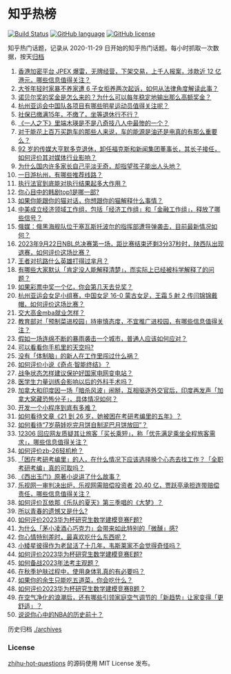 # 知乎热榜
[![Build Status](https://github.com/ToWeLong/zhihu-hot-questions/workflows/CI/badge.svg)](https://github.com/ToWeLong/zhihu-hot-questions/actions)
[![GitHub language](https://img.shields.io/badge/language-golang-orange.svg)](https://golang.org/)
[![GitHub license](https://img.shields.io/github/license/ToWeLong/zhihu-hot-questions)](https://github.com/ToWeLong/zhihu-hot-questions/blob/main/LICENSE)

知乎热门话题，记录从 2020-11-29 日开始的知乎热门话题。每小时抓取一次数据，按天[归档](./archives)

<!-- BEGIN -->

1. [香港加密平台 JPEX 爆雷，无牌经营，下架交易，上千人报案，涉款近 12 亿港元，哪些信息值得关注？](https://www.zhihu.com/question/622892761)
1. [大爷年轻时家暴不养家遭 6 子女拒养两次起诉，如何从法律角度解读此事？](https://www.zhihu.com/question/623114950)
1. [诺贝尔奖的奖金是怎么来的？为什么可以每年稳定地输出那么高额奖金？](https://www.zhihu.com/question/622722522)
1. [杭州亚运会中国队各项目有哪些明星运动员值得关注呢？](https://www.zhihu.com/question/622235542)
1. [社保已缴满15年，不缴了，坐等退休行不行？](https://www.zhihu.com/question/618361493)
1. [《一人之下》里端木瑛是不是八奇技八人中最惨的一个？](https://www.zhihu.com/question/623249012)
1. [对于能花上百万买跑车的那些人来说，车的能源是油还是电真的有那么重要么？](https://www.zhihu.com/question/623321482)
1. [92 岁的传媒大亨默多克退休，卸任福克斯和新闻集团董事长，其长子接任，如何评价其对媒体行业影响？](https://www.zhihu.com/question/623248842)
1. [为什么国内许多家长自己平淡无奇，却指望孩子能出人头地？](https://www.zhihu.com/question/440651645)
1. [一日游杭州，有哪些推荐线路？](https://www.zhihu.com/question/622234151)
1. [执行法官到底能对执行结果起多大作用？](https://www.zhihu.com/question/534520725)
1. [你心目中的韩剧top1是哪一部?](https://www.zhihu.com/question/619314811)
1. [如果你能跟你的猫对话，你想跟你的猫解释什么事情？](https://www.zhihu.com/question/613648277)
1. [中美成立经济领域工作组，包括「经济工作组」和「金融工作组」，释放了哪些信号？](https://www.zhihu.com/question/623340019)
1. [俄媒：俄黑海舰队位于塞瓦斯托波尔的指挥部遭导弹袭击，目前最新情况如何？](https://www.zhihu.com/question/623333137)
1. [2023年9月22日NBL总决赛第一场，距比赛结束还剩3分37秒时，陕西队出现退赛，如何评价这场比赛？](https://www.zhihu.com/question/623418755)
1. [王者对抗路什么英雄打得过芈月？](https://www.zhihu.com/question/616878095)
1. [有哪些大家默认「肯定没人能解释清楚」，而实际上已经被科学解释了的问题？](https://www.zhihu.com/question/263896133)
1. [如果彩票中奖一个亿，你会第几天去兑奖？](https://www.zhihu.com/question/617636396)
1. [杭州亚运会女足小组赛，中国女足 16-0 蒙古女足，王霜 5 射 2 传闫锦锦戴帽，如何评价这场比赛？](https://www.zhihu.com/question/623345032)
1. [交大高金mba就业怎样？](https://www.zhihu.com/question/35537523)
1. [教育部对「预制菜进校园」持审慎态度，不宜推广进校园，有哪些信息值得关注？](https://www.zhihu.com/question/623350866)
1. [假如一场连绵不断的暴雨袭击一个城市，普通人应该如何应对？](https://www.zhihu.com/question/622235714)
1. [可以看看你手机里的天空吗?](https://www.zhihu.com/question/623262503)
1. [没有「体制脑」的新人在工作里闯过什么祸？](https://www.zhihu.com/question/622766972)
1. [如何评价小说《奇点·智能终结》？](https://www.zhihu.com/question/620002251)
1. [战争状态怎样建议保护好国家电网变电站？](https://www.zhihu.com/question/558986291)
1. [医学生力量训练会影响以后的外科手术吗？](https://www.zhihu.com/question/622731566)
1. [加拿大和印度因一场「暗杀风波」闹掰，互相驱逐外交官后，印度再发声「加拿大窝藏恐怖分子」，具体情况如何？](https://www.zhihu.com/question/623122269)
1. [开发一个小程序到底有多难？](https://www.zhihu.com/question/58441061)
1. [如何看待文章《21 到 26 岁，她被困在考研考编里的五年》？](https://www.zhihu.com/question/623246805)
1. [如何看待“7岁萌娃吃完月饼自制泥巴月饼放回”？](https://www.zhihu.com/question/622943581)
1. [12306 回应网友质疑其让旅客「买长乘短」，称「优先满足乘坐全程旅客需求」，哪些信息值得关注？](https://www.zhihu.com/question/623261186)
1. [如何评价zb-26轻机枪？](https://www.zhihu.com/question/454865879)
1. [「困在考研考编里」的人，在什么情况下应该选择换个心态去找工作？「全职考研考编」真的可取吗？](https://www.zhihu.com/question/623411834)
1. [《西出玉门》原著小说讲了什么故事？](https://www.zhihu.com/question/621215609)
1. [乐视网一审判决出炉，乐视网需赔偿投资者 20.40 亿，贾跃亭承担连带赔偿责任，哪些信息值得关注？](https://www.zhihu.com/question/623253654)
1. [如何评价瓦依那《乐队的夏天》第三季唱的《大梦》？](https://www.zhihu.com/question/623333524)
1. [所以青春的遗憾又是什么?](https://www.zhihu.com/question/613544835)
1. [如何评价2023华为杯研究生数学建模竞赛F题?](https://www.zhihu.com/question/623279851)
1. [为什么「茅小凌酒心巧克力」会带来如此特别的「微醺」感?](https://www.zhihu.com/question/623104133)
1. [你心情特别差时，最喜欢吃什么东西呢？](https://www.zhihu.com/question/621880083)
1. [小矮星彼得作为老鼠活了十几年，韦斯莱家不会觉得奇怪吗？](https://www.zhihu.com/question/622780348)
1. [如何评价2023华为杯研究生数学建模竞赛E题?](https://www.zhihu.com/question/623221220)
1. [如何备战2023年法考主观题？](https://www.zhihu.com/question/440042506)
1. [在秋季护肤过程中，使用身体乳真的有必要吗？](https://www.zhihu.com/question/621515331)
1. [如果你的余生只能吃五道菜，你会吃什么？](https://www.zhihu.com/question/616482659)
1. [如何评价2023华为杯研究生数学建模竞赛B题？](https://www.zhihu.com/question/623257445)
1. [在空气净化的浪潮后，还有哪些引领家庭空气调节的「新趋势」让家变得「更舒适」？](https://www.zhihu.com/question/623079292)
1. [说说你心中的NBA的历史前十？](https://www.zhihu.com/question/427129273)

<!-- END -->

历史归档 [./archives](./archives)


### License
[zhihu-hot-questions](https://github.com/towelong/zhihu-hot-questions) 的源码使用 MIT License 发布。